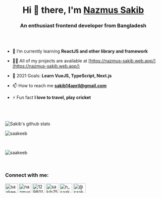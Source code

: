 <h1 align="center">Hi 👋 there, I'm <a href="https://nazmus-sakib.web.app/" rel="nofollow">Nazmus Sakib</a></h1>
<h3 align="center">An enthusiast frontend developer from Bangladesh</h3>
<br/><br/>

- 🌱 I’m currently learning **ReactJS and other library and framework**

- 👨‍💻 All of my projects are available at [https://nazmus-sakib.web.app/](https://nazmus-sakib.web.app/)

- 💬 2021 Goals: **Learn VueJS, TypeScript, Next.js**

- 📫 How to reach me **sakib14april@gmail.com**

- ⚡ Fun fact **I love to travel, play cricket**

<br/><br/>

![Sakib's github stats](https://github-readme-stats.vercel.app/api?username=saakeeb&count_private=true&show_icons=true&theme=dark)



<p align="left"> <img src="https://komarev.com/ghpvc/?username=saakeeb&label=Profile%20views&color=0e75b6&style=flat" alt="saakeeb" /> </p>




<br/>
<p><img align="center" src="https://github-readme-stats.vercel.app/api/top-langs?username=saakeeb&show_icons=true&locale=en&layout=compact" alt="saakeeb" /></p>

<br/>

<h3 align="left">Connect with me:</h3>
<p align="left">
<a href="https://twitter.com/saakeeb" target="blank"><img align="center" src="https://cdn.jsdelivr.net/npm/simple-icons@3.0.1/icons/twitter.svg" alt="saakeeb" height="30" width="40" /></a>
<a href="https://linkedin.com/in/nazmus-sakib-developer" target="blank"><img align="center" src="https://cdn.jsdelivr.net/npm/simple-icons@3.0.1/icons/linkedin.svg" alt="nazmus-sakib-developer" height="30" width="40" /></a>
<a href="https://stackoverflow.com/users/12980133" target="blank"><img align="center" src="https://cdn.jsdelivr.net/npm/simple-icons@3.0.1/icons/stackoverflow.svg" alt="12980133" height="30" width="40" /></a>
<a href="https://fb.com/sakib752" target="blank"><img align="center" src="https://cdn.jsdelivr.net/npm/simple-icons@3.0.1/icons/facebook.svg" alt="sakib752" height="30" width="40" /></a>
<a href="https://instagram.com/n_saakeeb" target="blank"><img align="center" src="https://cdn.jsdelivr.net/npm/simple-icons@3.0.1/icons/instagram.svg" alt="n_saakeeb" height="30" width="40" /></a>
<a href="https://medium.com/@saakeeb" target="blank"><img align="center" src="https://cdn.jsdelivr.net/npm/simple-icons@3.0.1/icons/medium.svg" alt="@saakeeb" height="30" width="40" /></a>
</p>
